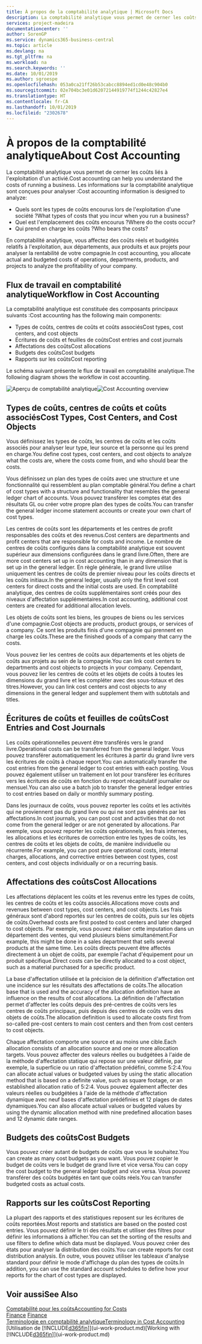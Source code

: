 ```yaml
---
title: À propos de la comptabilité analytique | Microsoft Docs
description: La comptabilité analytique vous permet de cerner les coûts liés à l'exploitation d'un activié.
services: project-madeira
documentationcenter: ''
author: SorenGP
ms.service: dynamics365-business-central
ms.topic: article
ms.devlang: na
ms.tgt_pltfrm: na
ms.workload: na
ms.search.keywords: ''
ms.date: 10/01/2019
ms.author: sgroespe
ms.openlocfilehash: 053a0ca21ff26b53cabcc8894ed1cd0e48c904b0
ms.sourcegitcommit: 02e704bc3e01d62072144919774f1244c42827e4
ms.translationtype: HT
ms.contentlocale: fr-CA
ms.lasthandoff: 10/01/2019
ms.locfileid: "2302678"
---
```

# <a name="about-cost-accounting"></a><span data-ttu-id="73a5d-103">À propos de la comptabilité analytique</span><span class="sxs-lookup"><span data-stu-id="73a5d-103">About Cost Accounting</span></span>
<span data-ttu-id="73a5d-104">La comptabilité analytique vous permet de cerner les coûts liés à l'exploitation d'un activié.</span><span class="sxs-lookup"><span data-stu-id="73a5d-104">Cost accounting can help you understand the costs of running a business.</span></span> <span data-ttu-id="73a5d-105">Les informations sur la comptabilité analytique sont conçues pour analyser :</span><span class="sxs-lookup"><span data-stu-id="73a5d-105">Cost accounting information is designed to analyze:</span></span>  

-   <span data-ttu-id="73a5d-106">Quels sont les types de coûts encourus lors de l'exploitation d'une société ?</span><span class="sxs-lookup"><span data-stu-id="73a5d-106">What types of costs that you incur when you run a business?</span></span>  
-   <span data-ttu-id="73a5d-107">Quel est l'emplacement des coûts encourus ?</span><span class="sxs-lookup"><span data-stu-id="73a5d-107">Where do the costs occur?</span></span>  
-   <span data-ttu-id="73a5d-108">Qui prend en charge les coûts ?</span><span class="sxs-lookup"><span data-stu-id="73a5d-108">Who bears the costs?</span></span>  

<span data-ttu-id="73a5d-109">En comptabilité analytique, vous affectez des coûts réels et budgétés relatifs à l'exploitation, aux départements, aux produits et aux projets pour analyser la rentabilité de votre compagnie.</span><span class="sxs-lookup"><span data-stu-id="73a5d-109">In cost accounting, you allocate actual and budgeted costs of operations, departments, products, and projects to analyze the profitability of your company.</span></span>  

## <a name="workflow-in-cost-accounting"></a><span data-ttu-id="73a5d-110">Flux de travail en comptabilité analytique</span><span class="sxs-lookup"><span data-stu-id="73a5d-110">Workflow in Cost Accounting</span></span>  
<span data-ttu-id="73a5d-111">La comptabilité analytique est constituée des composants principaux suivants :</span><span class="sxs-lookup"><span data-stu-id="73a5d-111">Cost accounting has the following main components:</span></span>  

-   <span data-ttu-id="73a5d-112">Types de coûts, centres de coûts et coûts associés</span><span class="sxs-lookup"><span data-stu-id="73a5d-112">Cost types, cost centers, and cost objects</span></span>  
-   <span data-ttu-id="73a5d-113">Écritures de coûts et feuilles de coûts</span><span class="sxs-lookup"><span data-stu-id="73a5d-113">Cost entries and cost journals</span></span>  
-   <span data-ttu-id="73a5d-114">Affectations des coûts</span><span class="sxs-lookup"><span data-stu-id="73a5d-114">Cost allocations</span></span>  
-   <span data-ttu-id="73a5d-115">Budgets des coûts</span><span class="sxs-lookup"><span data-stu-id="73a5d-115">Cost budgets</span></span>
-   <span data-ttu-id="73a5d-116">Rapports sur les coûts</span><span class="sxs-lookup"><span data-stu-id="73a5d-116">Cost reporting</span></span>  

<span data-ttu-id="73a5d-117">Le schéma suivant présente le flux de travail en comptabilité analytique.</span><span class="sxs-lookup"><span data-stu-id="73a5d-117">The following diagram shows the workflow in cost accounting.</span></span>  

<span data-ttu-id="73a5d-118">![Aperçu de comptabilité analytique](media/costaccountingoverview.png "CostAccountingOverview")</span><span class="sxs-lookup"><span data-stu-id="73a5d-118">![Cost Accounting overview](media/costaccountingoverview.png "CostAccountingOverview")</span></span>  

## <a name="cost-types-cost-centers-and-cost-objects"></a><span data-ttu-id="73a5d-119">Types de coûts, centres de coûts et coûts associés</span><span class="sxs-lookup"><span data-stu-id="73a5d-119">Cost Types, Cost Centers, and Cost Objects</span></span>  
<span data-ttu-id="73a5d-120">Vous définissez les types de coûts, les centres de coûts et les coûts associés pour analyser leur type, leur source et la personne qui les prend en charge.</span><span class="sxs-lookup"><span data-stu-id="73a5d-120">You define cost types, cost centers, and cost objects to analyze what the costs are, where the costs come from, and who should bear the costs.</span></span>  

<span data-ttu-id="73a5d-121">Vous définissez un plan des types de coûts avec une structure et une fonctionnalité qui ressemblent au plan comptable général.</span><span class="sxs-lookup"><span data-stu-id="73a5d-121">You define a chart of cost types with a structure and functionality that resembles the general ledger chart of accounts.</span></span> <span data-ttu-id="73a5d-122">Vous pouvez transférer les comptes état des résultats GL ou créer votre propre plan des types de coûts.</span><span class="sxs-lookup"><span data-stu-id="73a5d-122">You can transfer the general ledger income statement accounts or create your own chart of cost types.</span></span>  

<span data-ttu-id="73a5d-123">Les centres de coûts sont les départements et les centres de profit responsables des coûts et des revenus.</span><span class="sxs-lookup"><span data-stu-id="73a5d-123">Cost centers are departments and profit centers that are responsible for costs and income.</span></span> <span data-ttu-id="73a5d-124">Le nombre de centres de coûts configurés dans la comptabilité analytique est souvent supérieur aux dimensions configurées dans le grand livre.</span><span class="sxs-lookup"><span data-stu-id="73a5d-124">Often, there are more cost centers set up in cost accounting than in any dimension that is set up in the general ledger.</span></span> <span data-ttu-id="73a5d-125">En règle générale, le grand livre utilise uniquement les centres de coûts de premier niveau pour les coûts directs et les coûts initiaux.</span><span class="sxs-lookup"><span data-stu-id="73a5d-125">In the general ledger, usually only the first level cost centers for direct costs and the initial costs are used.</span></span> <span data-ttu-id="73a5d-126">En comptabilité analytique, des centres de coûts supplémentaires sont créés pour des niveaux d'affectation supplémentaires.</span><span class="sxs-lookup"><span data-stu-id="73a5d-126">In cost accounting, additional cost centers are created for additional allocation levels.</span></span>  

<span data-ttu-id="73a5d-127">Les objets de coûts sont les biens, les groupes de biens ou les services d'une compagnie.</span><span class="sxs-lookup"><span data-stu-id="73a5d-127">Cost objects are products, product groups, or services of a company.</span></span> <span data-ttu-id="73a5d-128">Ce sont les produits finis d'une compagnie qui prennent en charge les coûts.</span><span class="sxs-lookup"><span data-stu-id="73a5d-128">These are the finished goods of a company that carry the costs.</span></span>  

<span data-ttu-id="73a5d-129">Vous pouvez lier les centres de coûts aux départements et les objets de coûts aux projets au sein de la compagnie.</span><span class="sxs-lookup"><span data-stu-id="73a5d-129">You can link cost centers to departments and cost objects to projects in your company.</span></span> <span data-ttu-id="73a5d-130">Cependant, vous pouvez lier les centres de coûts et les objets de coûts à toutes les dimensions du grand livre et les compléter avec des sous-totaux et des titres.</span><span class="sxs-lookup"><span data-stu-id="73a5d-130">However, you can link cost centers and cost objects to any dimensions in the general ledger and supplement them with subtotals and titles.</span></span>  

## <a name="cost-entries-and-cost-journals"></a><span data-ttu-id="73a5d-131">Écritures de coûts et feuilles de coûts</span><span class="sxs-lookup"><span data-stu-id="73a5d-131">Cost Entries and Cost Journals</span></span>  
<span data-ttu-id="73a5d-132">Les coûts opérationnelles peuvent être transférés vers le grand livre.</span><span class="sxs-lookup"><span data-stu-id="73a5d-132">Operational costs can be transferred from the general ledger.</span></span> <span data-ttu-id="73a5d-133">Vous pouvez transférer automatiquement les écritures à partir du grand livre vers les écritures de coûts à chaque report.</span><span class="sxs-lookup"><span data-stu-id="73a5d-133">You can automatically transfer the cost entries from the general ledger to cost entries with each posting.</span></span> <span data-ttu-id="73a5d-134">Vous pouvez également utiliser un traitement en lot pour transférer les écritures vers les écritures de coûts en fonction du report récapitulatif journalier ou mensuel.</span><span class="sxs-lookup"><span data-stu-id="73a5d-134">You can also use a batch job to transfer the general ledger entries to cost entries based on daily or monthly summary posting.</span></span>  

<span data-ttu-id="73a5d-135">Dans les journaux de coûts, vous pouvez reporter les coûts et les activités qui ne proviennent pas du grand livre ou qui ne sont pas générés par les affectations.</span><span class="sxs-lookup"><span data-stu-id="73a5d-135">In cost journals, you can post cost and activities that do not come from the general ledger or are not generated by allocations.</span></span> <span data-ttu-id="73a5d-136">Par exemple, vous pouvez reporter les coûts opérationnels, les frais internes, les allocations et les écritures de correction entre les types de coûts, les centres de coûts et les objets de coûts, de manière individuelle ou récurrente.</span><span class="sxs-lookup"><span data-stu-id="73a5d-136">For example, you can post pure operational costs, internal charges, allocations, and corrective entries between cost types, cost centers, and cost objects individually or on a recurring basis.</span></span>  

## <a name="cost-allocations"></a><span data-ttu-id="73a5d-137">Affectations des coûts</span><span class="sxs-lookup"><span data-stu-id="73a5d-137">Cost Allocations</span></span>  
<span data-ttu-id="73a5d-138">Les affectations déplacent les coûts et les revenus entre les types de coûts, les centres de coûts et les coûts associés.</span><span class="sxs-lookup"><span data-stu-id="73a5d-138">Allocations move costs and revenues between cost types, cost centers, and cost objects.</span></span> <span data-ttu-id="73a5d-139">Les frais généraux sont d'abord reportés sur les centres de coûts, puis sur les objets de coûts.</span><span class="sxs-lookup"><span data-stu-id="73a5d-139">Overhead costs are first posted to cost centers and later charged to cost objects.</span></span> <span data-ttu-id="73a5d-140">Par exemple, vous pouvez réaliser cette imputation dans un département des ventes, qui vend plusieurs biens simultanément.</span><span class="sxs-lookup"><span data-stu-id="73a5d-140">For example, this might be done in a sales department that sells several products at the same time.</span></span> <span data-ttu-id="73a5d-141">Les coûts directs peuvent être affectés directement à un objet de coûts, par exemple l'achat d'équipement pour un produit spécifique.</span><span class="sxs-lookup"><span data-stu-id="73a5d-141">Direct costs can be directly allocated to a cost object, such as a material purchased for a specific product.</span></span>  

<span data-ttu-id="73a5d-142">La base d'affectation utilisée et la précision de la définition d'affectation ont une incidence sur les résultats des affectations de coûts.</span><span class="sxs-lookup"><span data-stu-id="73a5d-142">The allocation base that is used and the accuracy of the allocation definition have an influence on the results of cost allocations.</span></span> <span data-ttu-id="73a5d-143">La définition de l'affectation permet d'affecter les coûts depuis des pré-centres de coûts vers les centres de coûts principaux, puis depuis des centres de coûts vers des objets de coûts.</span><span class="sxs-lookup"><span data-stu-id="73a5d-143">The allocation definition is used to allocate costs first from so-called pre-cost centers to main cost centers and then from cost centers to cost objects.</span></span>  

<span data-ttu-id="73a5d-144">Chaque affectation comporte une source et au moins une cible.</span><span class="sxs-lookup"><span data-stu-id="73a5d-144">Each allocation consists of an allocation source and one or more allocation targets.</span></span> <span data-ttu-id="73a5d-145">Vous pouvez affecter des valeurs réelles ou budgétées à l'aide de la méthode d'affectation statique qui repose sur une valeur définie, par exemple, la superficie ou un ratio d'affectation prédéfini, comme 5:2:4.</span><span class="sxs-lookup"><span data-stu-id="73a5d-145">You can allocate actual values or budgeted values by using the static allocation method that is based on a definite value, such as square footage, or an established allocation ratio of 5:2:4.</span></span> <span data-ttu-id="73a5d-146">Vous pouvez également affecter des valeurs réelles ou budgétées à l'aide de la méthode d'affectation dynamique avec neuf bases d'affectation prédéfinies et 12 plages de dates dynamiques.</span><span class="sxs-lookup"><span data-stu-id="73a5d-146">You can also allocate actual values or budgeted values by using the dynamic allocation method with nine predefined allocation bases and 12 dynamic date ranges.</span></span>  

## <a name="cost-budgets"></a><span data-ttu-id="73a5d-147">Budgets des coûts</span><span class="sxs-lookup"><span data-stu-id="73a5d-147">Cost Budgets</span></span>  
<span data-ttu-id="73a5d-148">Vous pouvez créer autant de budgets de coûts que vous le souhaitez.</span><span class="sxs-lookup"><span data-stu-id="73a5d-148">You can create as many cost budgets as you want.</span></span> <span data-ttu-id="73a5d-149">Vous pouvez copier le budget de coûts vers le budget de grand livre et vice versa.</span><span class="sxs-lookup"><span data-stu-id="73a5d-149">You can copy the cost budget to the general ledger budget and vice versa.</span></span> <span data-ttu-id="73a5d-150">Vous pouvez transférer des coûts budgétés en tant que coûts réels.</span><span class="sxs-lookup"><span data-stu-id="73a5d-150">You can transfer budgeted costs as actual costs.</span></span>  

## <a name="cost-reporting"></a><span data-ttu-id="73a5d-151">Rapports sur les coûts</span><span class="sxs-lookup"><span data-stu-id="73a5d-151">Cost Reporting</span></span>  
<span data-ttu-id="73a5d-152">La plupart des rapports et des statistiques reposent sur les écritures de coûts reportées.</span><span class="sxs-lookup"><span data-stu-id="73a5d-152">Most reports and statistics are based on the posted cost entries.</span></span> <span data-ttu-id="73a5d-153">Vous pouvez définir le tri des résultats et utiliser des filtres pour définir les informations à afficher.</span><span class="sxs-lookup"><span data-stu-id="73a5d-153">You can set the sorting of the results and use filters to define which data must be displayed.</span></span> <span data-ttu-id="73a5d-154">Vous pouvez créer des états pour analyser la distribution des coûts.</span><span class="sxs-lookup"><span data-stu-id="73a5d-154">You can create reports for cost distribution analysis.</span></span> <span data-ttu-id="73a5d-155">En outre, vous pouvez utiliser les tableaux d'analyse standard pour définir le mode d'affichage du plan des types de coûts.</span><span class="sxs-lookup"><span data-stu-id="73a5d-155">In addition, you can use the standard account schedules to define how your reports for the chart of cost types are displayed.</span></span>  

## <a name="see-also"></a><span data-ttu-id="73a5d-156">Voir aussi</span><span class="sxs-lookup"><span data-stu-id="73a5d-156">See Also</span></span>  
 [<span data-ttu-id="73a5d-157">Comptabilité pour les coûts</span><span class="sxs-lookup"><span data-stu-id="73a5d-157">Accounting for Costs</span></span>](finance-manage-cost-accounting.md)  
 <span data-ttu-id="73a5d-158">[Finance](finance.md) </span><span class="sxs-lookup"><span data-stu-id="73a5d-158">[Finance](finance.md) </span></span>  
 [<span data-ttu-id="73a5d-159">Terminologie en comptabilité analytique</span><span class="sxs-lookup"><span data-stu-id="73a5d-159">Terminology in Cost Accounting</span></span>](finance-terminology-in-cost-accounting.md)  
 <span data-ttu-id="73a5d-160">[Utilisation de [!INCLUDE[d365fin](includes/d365fin_md.md)]](ui-work-product.md)</span><span class="sxs-lookup"><span data-stu-id="73a5d-160">[Working with [!INCLUDE[d365fin](includes/d365fin_md.md)]](ui-work-product.md)</span></span>
